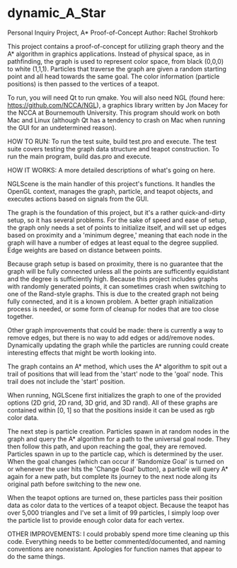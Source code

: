 # dynamic_A_Star

Personal Inquiry Project, A* Proof-of-Concept 
Author: Rachel Strohkorb

This project contains a proof-of-concept for utilizing graph theory and the A* algorithm in graphics applications. Instead of physical space, as in pathfinding, the graph is used to represent color space, from black (0,0,0) to white (1,1,1). Particles that traverse the graph are given a random starting point and all head towards the same goal. The color information (particle positions) is then passed to the vertices of a teapot.

To run, you will need Qt to run qmake. You will also need NGL (found here: https://github.com/NCCA/NGL), a graphics library written by Jon Macey for the NCCA at Bournemouth University. This program should work on both Mac and Linux (although Qt has a tendency to crash on Mac when running the GUI for an undetermined reason). 

HOW TO RUN: To run the test suite, build test.pro and execute. The test suite covers testing the graph data structure and teapot construction. To run the main program, build das.pro and execute.

HOW IT WORKS: A more detailed descriptions of what's going on here.

NGLScene is the main handler of this project's functions. It handles the OpenGL context, manages the graph, particle, and teapot objects, and executes actions based on signals from the GUI.

The graph is the foundation of this project, but it's a rather quick-and-dirty setup, so it has several problems. For the sake of speed and ease of setup, the graph only needs a set of points to initialize itself, and will set up edges based on proximity and a 'minimum degree,' meaning that each node in the graph will have a number of edges at least equal to the degree supplied. Edge weights are based on distance between points. 

Because graph setup is based on proximity, there is no guarantee that the graph will be fully connected unless all the points are sufficently equidistant and the degree is sufficiently high. Because this project includes graphs with randomly generated points, it can sometimes crash when switching to one of the Rand-style graphs. This is due to the created graph not being fully connected, and it is a known problem. A better graph initialization process is needed, or some form of cleanup for nodes that are too close together. 

Other graph improvements that could be made: there is currently a way to remove edges, but there is no way to add edges or add/remove nodes. Dynamically updating the graph while the particles are running could create interesting effects that might be worth looking into.

The graph contains an A* method, which uses the A* algorithm to spit out a trail of positions that will lead from the 'start' node to the 'goal' node. This trail does not include the 'start' position.

When running, NGLScene first initializes the graph to one of the provided options (2D grid, 2D rand, 3D grid, and 3D rand). All of these graphs are contained within [0, 1] so that the positions inside it can be used as rgb color data.

The next step is particle creation. Particles spawn in at random nodes in the graph and query the A* algorithm for a path to the universal goal node. They then follow this path, and upon reaching the goal, they are removed. Particles spawn in up to the particle cap, which is determined by the user. When the goal changes (which can occur if 'Randomize Goal' is turned on or whenever the user hits the 'Change Goal' button), a particle will query A* again for a new path, but complete its journey to the next node along its original path before switching to the new one.

When the teapot options are turned on, these particles pass their position data as color data to the vertices of a teapot object. Because the teapot has over 5,000 triangles and I've set a limit of 99 particles, I simply loop over the particle list to provide enough color data for each vertex. 

OTHER IMPROVEMENTS: I could probably spend more time cleaning up this code. Everything needs to be better commented/documented, and naming conventions are nonexistant. Apologies for function names that appear to do the same things.
